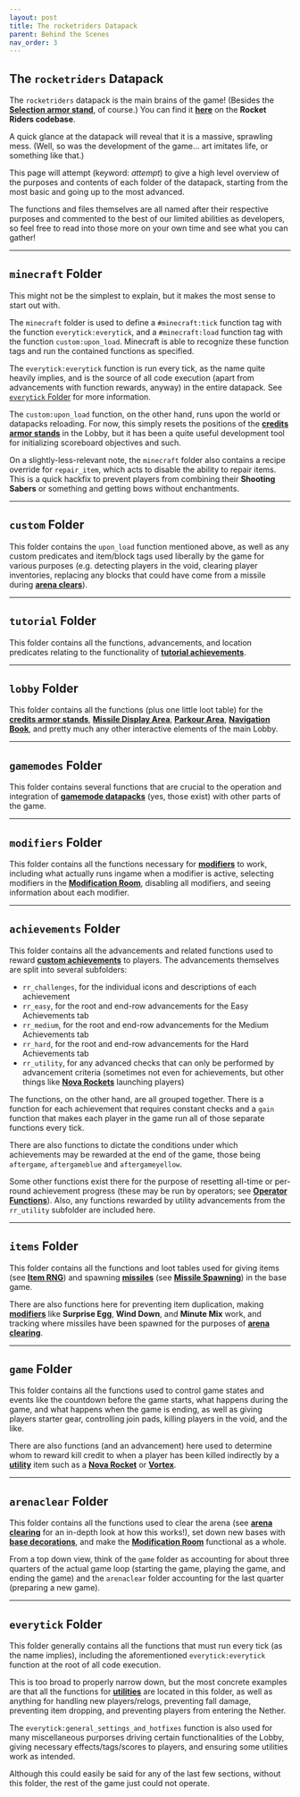 ```yaml
---
layout: post
title: The rocketriders Datapack
parent: Behind the Scenes
nav_order: 3
---
```

**The `rocketriders` Datapack**
---

The `rocketriders` datapack is the main brains of the game! (Besides the **[Selection armor stand](https://zeroniaserver.github.io/RocketRidersWiki/behind_the_scenes/selection_armor_stand)**, of course.) You can find it **[here](https://github.com/ZeroniaServer/RocketRiders/tree/master/rocketriders/data)** on the **Rocket Riders codebase**.

A quick glance at the datapack will reveal that it is a massive, sprawling mess. (Well, so was the development of the game... art imitates life, or something like that.)

This page will attempt (keyword: *attempt*) to give a high level overview of the purposes and contents of each folder of the datapack, starting from the most basic and going up to the most advanced.

The functions and files themselves are all named after their respective purposes and commented to the best of our limited abilities as developers, so feel free to read into those more on your own time and see what you can gather!

---
## `minecraft` Folder

This might not be the simplest to explain, but it makes the most sense to start out with.

The `minecraft` folder is used to define a `#minecraft:tick` function tag with the function `everytick:everytick`, and a `#minecraft:load` function tag with the function `custom:upon_load`. Minecraft is able to recognize these function tags and run the contained functions as specified.

The `everytick:everytick` function is run every tick, as the name quite heavily implies, and is the source of all code execution (apart from advancements with function rewards, anyway) in the entire datapack. See [`everytick` Folder](#everytick-folder) for more information.

The `custom:upon_load` function, on the other hand, runs upon the world or datapacks reloading. For now, this simply resets the positions of the **[credits armor stands](https://zeroniaserver.github.io/RocketRidersWiki/misc/credits_armor_stands)** in the Lobby, but it has been a quite useful development tool for initializing scoreboard objectives and such.

On a slightly-less-relevant note, the `minecraft` folder also contains a recipe override for `repair_item`, which acts to disable the ability to repair items. This is a quick hackfix to prevent players from combining their **Shooting Sabers** or something and getting bows without enchantments.

---
## `custom` Folder

This folder contains the `upon_load` function mentioned above, as well as any custom predicates and item/block tags used liberally by the game for various purposes (e.g. detecting players in the void, clearing player inventories, replacing any blocks that could have come from a missile during **[arena clears](https://zeroniaserver.github.io/RocketRidersWiki/behind_the_scenes/arena_clearing)**).

---
## `tutorial` Folder

This folder contains all the functions, advancements, and location predicates relating to the functionality of **[tutorial achievements](https://zeroniaserver.github.io/RocketRidersWiki/misc/tutorial_achievements)**.

---
## `lobby` Folder

This folder contains all the functions (plus one little loot table) for the **[credits armor stands](https://zeroniaserver.github.io/RocketRidersWiki/misc/credits_armor_stands)**, **[Missile Display Area](https://zeroniaserver.github.io/RocketRidersWiki/misc/missile_display_area)**, **[Parkour Area](https://zeroniaserver.github.io/RocketRidersWiki/misc/parkour)**, **[Navigation Book](https://zeroniaserver.github.io/RocketRidersWiki/misc/navigation_book)**, and pretty much any other interactive elements of the main Lobby.

---
## `gamemodes` Folder

This folder contains several functions that are crucial to the operation and integration of **[gamemode datapacks](https://zeroniaserver.github.io/RocketRidersWiki/behind_the_scenes/gamemode_datapacks)** (yes, those exist) with other parts of the game.

---
## `modifiers` Folder

This folder contains all the functions necessary for **[modifiers](https://zeroniaserver.github.io/RocketRidersWiki/modification_room/modifiers)** to work, including what actually runs ingame when a modifier is active, selecting modifiers in the **[Modification Room](https://zeroniaserver.github.io/RocketRidersWiki/modification_room)**, disabling all modifiers, and seeing information about each modifier.

---
## `achievements` Folder

This folder contains all the advancements and related functions used to reward **[custom achievements](https://zeroniaserver.github.io/RocketRidersWiki/achievements)** to players. The advancements themselves are split into several subfolders:
- `rr_challenges`, for the individual icons and descriptions of each achievement
- `rr_easy`, for the root and end-row advancements for the Easy Achievements tab
- `rr_medium`, for the root and end-row advancements for the Medium Achievements tab
- `rr_hard`, for the root and end-row advancements for the Hard Achievements tab
- `rr_utility`, for any advanced checks that can only be performed by advancement criteria (sometimes not even for achievements, but other things like **[Nova Rockets](https://zeroniaserver.github.io/RocketRidersWiki/utilities/nova_rocket)** launching players)

The functions, on the other hand, are all grouped together. There is a function for each achievement that requires constant checks and a `gain` function that makes each player in the game run all of those separate functions every tick.

There are also functions to dictate the conditions under which achievements may be rewarded at the end of the game, those being `aftergame`, `aftergameblue` and `aftergameyellow`.

Some other functions exist there for the purpose of resetting all-time or per-round achievement progress (these may be run by operators; see **[Operator Functions](https://zeroniaserver.github.io/RocketRidersWiki/behind_the_scenes/operator_functions)**). Also, any functions rewarded by utility advancements from the `rr_utility` subfolder are included here.

---
## `items` Folder

This folder contains all the functions and loot tables used for giving items (see **[Item RNG](https://zeroniaserver.github.io/RocketRidersWiki/behind_the_scenes/item_rng)**) and spawning **[missiles](https://zeroniaserver.github.io/RocketRidersWiki/missiles)** (see **[Missile Spawning](https://zeroniaserver.github.io/RocketRidersWiki/behind_the_scenes/missile_spawning)**) in the base game.

There are also functions here for preventing item duplication, making **[modifiers](https://zeroniaserver.github.io/RocketRidersWiki/modification_room/modifiers)** like **Surprise Egg**, **Wind Down**, and **Minute Mix** work, and tracking where missiles have been spawned for the purposes of **[arena clearing](https://zeroniaserver.github.io/RocketRidersWiki/behind_the_scenes/arena_clearing)**.

---
## `game` Folder

This folder contains all the functions used to control game states and events like the countdown before the game starts, what happens during the game, and what happens when the game is ending, as well as giving players starter gear, controlling join pads, killing players in the void, and the like.

There are also functions (and an advancement) here used to determine whom to reward kill credit to when a player has been killed indirectly by a **[utility](https://zeroniaserver.github.io/RocketRidersWiki/utilities)** item such as a **[Nova Rocket](https://zeroniaserver.github.io/RocketRidersWiki/utilities/nova_rocket)** or **[Vortex](https://zeroniaserver.github.io/RocketRidersWiki/utilities/vortex)**.

---
## `arenaclear` Folder

This folder contains all the functions used to clear the arena (see **[arena clearing](https://zeroniaserver.github.io/RocketRidersWiki/behind_the_scenes/arena_clearing)** for an in-depth look at how this works!), set down new bases with **[base decorations](https://zeroniaserver.github.io/RocketRidersWiki/modification_room/base_customizer)**, and make the **[Modification Room](https://zeroniaserver.github.io/RocketRidersWiki/modification_room)** functional as a whole.

From a top down view, think of the `game` folder as accounting for about three quarters of the actual game loop (starting the game, playing the game, and ending the game) and the `arenaclear` folder accounting for the last quarter (preparing a new game).

---
## `everytick` Folder

This folder generally contains all the functions that must run every tick (as the name implies), including the aforementioned `everytick:everytick` function at the root of all code execution.

This is too broad to properly narrow down, but the most concrete examples are that all the functions for **[utilities](https://zeroniaserver.github.io/RocketRidersWiki/utilities)** are located in this folder, as well as anything for handling new players/relogs, preventing fall damage, preventing item dropping, and preventing players from entering the Nether.

The `everytick:general_settings_and_hotfixes` function is also used for many miscellaneous purporses driving certain functionalities of the Lobby, giving necessary effects/tags/scores to players, and ensuring some utilities work as intended.

Although this could easily be said for any of the last few sections, without this folder, the rest of the game just could not operate.